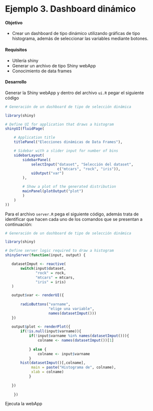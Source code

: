 # Ejemplo 3. Dashboard dinámico

#### Objetivo
- Crear un dashboard de tipo dinámico utilizando gráficas de tipo histograma, además de seleccionar las variables mediante botones.

#### Requisitos
- Utilería shiny
- Generar un archivo de tipo Shiny webApp
- Conocimiento de data frames

#### Desarrollo

Generar la Shiny webApp y dentro del archivo `ui.R` pegar el siguiente código

```R
# Generación de un dashboard de tipo de selección dinámica

library(shiny)

# Define UI for application that draws a histogram
shinyUI(fluidPage(

    # Application title
    titlePanel("Elecciones dinámicas de Data Frames"),

    # Sidebar with a slider input for number of bins
    sidebarLayout(
        sidebarPanel(
            selectInput("dataset", "Selección del dataset", 
                        c("mtcars", "rock", "iris")), 
            uiOutput("var")
        ),

        # Show a plot of the generated distribution
        mainPanel(plotOutput("plot")
        )
    )
))
```

Para el archivo `server.R` pega el siguiente código, además trata de identificar que hacen cada uno de los comandos que se presentan a continuación:

```R 
# Generación de un dashboard de tipo de selección dinámica

library(shiny)

# Define server logic required to draw a histogram
shinyServer(function(input, output) {

   datasetImput <- reactive(
       switch(input$dataset, 
              "rock" = rock, 
              "mtcars" = mtcars, 
              "iris" = iris)
   )

   output$var <- renderUI({
       
       radioButtons("varname", 
                    "elige una variable", 
                    names(datasetImput()))
   })
   
   output$plot <- renderPlot({
       if(!is.null(input$varname)){
           if(!input$varname %in% names(datasetImput())){
               colname <- names(datasetImput())[1]
               
           } else {
               colname <- input$varname
           }
       hist(datasetImput()[,colname],
            main = paste("Histograma de", colname), 
            xlab = colname)
           }
       
   })
   
    })

```
Ejecuta la webApp
